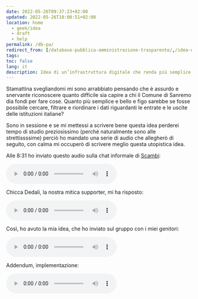 ```yaml
---
date: 2022-05-26T09:37:23+02:00
updated: 2022-05-26T10:00:51+02:00
location: home
  - geek/idea
  - draft
  - help
permalink: /db-pa/
redirect_from: [/database-pubblica-amministrazione-trasparente/,/idea-db-pa/]
tags:
toc: false
lang: it
description: Idea di un’infrastruttura digitale che renda più semplice ed equo cercare e analizzare le spese e le entrate degli enti pubblici italiani, in particolare i comuni
---
```

Stamattina svegliandomi mi sono arrabbiato pensando che è assurdo e snervante riconoscere quanto difficile sia capire a chi il Comune di Sanremo dia fondi per fare cose. Quanto più semplice e bello e figo sarebbe se fosse possibile cercare, filtrare e riordinare i dati riguardanti le entrate e le uscite delle istituzioni italiane?

Sono in sessione e se mi mettessi a scrivere bene questa idea perderei tempo di studio preziosissimo (perché naturalmente sono alle strettissssime) perciò ho mandato una serie di audio che allegherò di seguito, con calma mi occuperò di scrivere meglio questa utopistica idea.

Alle <time datetime='2022-05-26T08:31:37+02:00'>8:31</time> ho inviato questo audio sulla chat informale di [Scambi](https://scambi.org):

<audio
	controls
	src='/db-pa-trasparente/problema.ogg' type='audio/ogg' title='Il problema'>
	<a href='/db-pa-trasparente/problema.ogg' target='_blank'>Il problema</a>
</audio>

Chicca Dedali, la nostra mitica supporter, mi ha risposto:

<audio
	controls
	src='/db-pa-trasparente/chicca.ogg' type='audio/ogg' title='La risposta di Chicca al mio audio arrabbiato'>
	<a href='/db-pa-trasparente/chicca.ogg' target='_blank'>La risposta di Chicca</a>
</audio>

Così, ho avuto la mia idea, che ho inviato sul gruppo con i miei genitori:

<audio
	controls
	src='/db-pa-trasparente/idea.m4a' type='audio/m4a' title='Concept database'>
	<a href='/db-pa-trasparente/idea.m4a' target='_blank'>Idea database</a>
</audio>

Addendum, implementazione:

<audio
	controls
	src='/db-pa-trasparente/implementazione.m4a' type='audio/m4a' title='Implementazione da parte di un ente terzo'>
	<a href='/db-pa-trasparente/implementazione.m4a' target='_blank'>Idea database</a>
</audio>